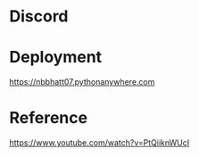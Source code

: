 # Discord
# Deployment
https://nbbhatt07.pythonanywhere.com
# Reference
https://www.youtube.com/watch?v=PtQiiknWUcI
